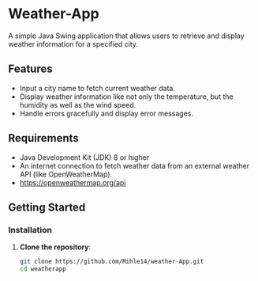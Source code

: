 # Weather-App

A simple Java Swing application that allows users to retrieve and display weather information for a specified city.

## Features

- Input a city name to fetch current weather data.
- Display weather information like not only the temperature, but the humidity as well as the wind speed.
- Handle errors gracefully and display error messages.

## Requirements

- Java Development Kit (JDK) 8 or higher
- An internet connection to fetch weather data from an external weather API (like OpenWeatherMap).
- https://openweathermap.org/api

## Getting Started

### Installation

1. **Clone the repository**:

   ```bash
   git clone https://github.com/Mihle14/weather-App.git
   cd weatherapp

